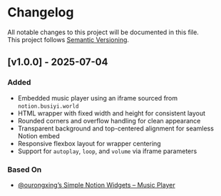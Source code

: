 # Changelog

All notable changes to this project will be documented in this file.  
This project follows [Semantic Versioning](https://semver.org/).


## [v1.0.0] - 2025-07-04

### Added
- Embedded music player using an iframe sourced from `notion.busiyi.world`
- HTML wrapper with fixed width and height for consistent layout
- Rounded corners and overflow handling for clean appearance
- Transparent background and top-centered alignment for seamless Notion embed
- Responsive flexbox layout for wrapper centering
- Support for `autoplay`, `loop`, and `volume` via iframe parameters

### Based On
- [@ourongxing’s Simple Notion Widgets – Music Player](https://github.com/ourongxing/simple-notion-widgets)
